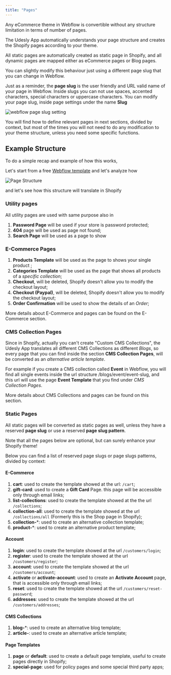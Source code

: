 ```yaml
---
title: "Pages"
---
```




Any eCommerce theme in Webflow is convertible without any structure limitation in terms of number of pages.

The Udesly App automatically understands your page structure and creates the Shopify pages according to your theme. 

All static pages are automatically created as static page in Shopify, and all dynamic pages are mapped either as eCommerce pages or Blog pages.

You can slightly modify this behaviour just using a different page slug that you can change in Webflow. 

Just as a reminder, the **page slug** is the user friendly and URL valid name of your page in Webflow. Inside slugs you can not use spaces, accented characters, special characters or uppercase characters. You can modify your page slug, inside page settings under the name **Slug**

![webflow page slug setting](/images/webflow-slug.png)



You will find how to define relevant pages in next sections, divided by context, but most of the times you will not need to do any modification to your theme structure, unless you need some specific functions.



## Example Structure

To do a simple recap and example of how this works, 

Let's start from a free [Webflow template](https://webflow.com/templates/html/grit-fashion-website-template) and let's analyze how 

![Page Structure](/images/page-structure.png)

and let's see how this structure will translate in Shopify

### Utility pages

All utility pages are used with same purpose also in 

1. **Password Page** will be used if your store is password protected;
2. **404** page will be used as page not found;
3. **Search Page** will be used as a page to show

### E-Commerce Pages

1. **Products Template** will be used as the page to shows your single product ;
2. **Categories Template** will be used as the page that shows all products of a *specific collection*;
3. **Checkout**, will be deleted, Shopify doesn't allow you to modify the checkout layout;
4. **Checkout (Paypal)**,  will be deleted, Shopify doesn't allow you to modify the checkout layout;
5. **Order Confirmation** will be used to show the details of an *Order*;

More details about E-Commerce and pages can be found on the E-Commerce section.

### CMS Collection Pages

Since in Shopify, actually you can't create "Custom CMS Collections", the Udesly App translates all different CMS Collections as different *Blogs*, so every page that you can find inside the section **CMS Collection Pages**, will be converted as an *alternative article template*.

For example if you create a CMS collection called **Event** in Webflow, you will find all single events inside the url structure /blogs/event/event-slug, and this url will use the page **Event Template** that you find under *CMS Collection Pages*.

More details about CMS Collections and pages can be found on this section.

### Static Pages

All static pages will be converted as static pages as well, unless they have a reserved **page slug** or use a reserved **page slug pattern**.

Note that all the pages below are optional, but can surely enhance your Shopify theme!

Below you can find a list of reserved page slugs or page slugs patterns, divided by context:



#### E-Commerce

1. **cart**: used to create the template showed at the url: `/cart`;
2. **gift-card**: used to create a **Gift Card** Page. this page will be accessible only through email links; 
3. **list-collections**: used to create the template showed at the the url `/collections`;
4. **collection-all**: used to create the template showed at the url `/collections/all` (Formerly this is the Shop page in Shopify);
5. **collection-***: used to create an alternative collection template;
6. **product-***: used to create an alternative product template;



#### Account

1. **login**: used to create the template showed at the url `/customers/login`;
2. **register**: used to create the template showed at the url `/customers/register`;
3. **account**: used to create the template showed at the url `/customers/account`;
4. **activate** or **activate-account**: used to create an **Activate Account** page, that is accessible only through email links;
5. **reset**: used to create the template showed at the url `/customers/reset-password`;
6. **addresses**: used to create the template showed at the url `/customers/addresses`;



#### CMS Collections

1. **blog-***: used to create an alternative blog template;
2. **article-**: used to create an alternative article template;



#### Page Templates

1. **page** or **default**: used to create a default page template, useful to create pages directly in Shopify;
2. **special-page**: used for policy pages and some special third party apps;





